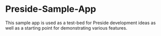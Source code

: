 Preside-Sample-App
==================

This sample app is used as a test-bed for Preside development ideas as well as a starting point for demonstrating various features.